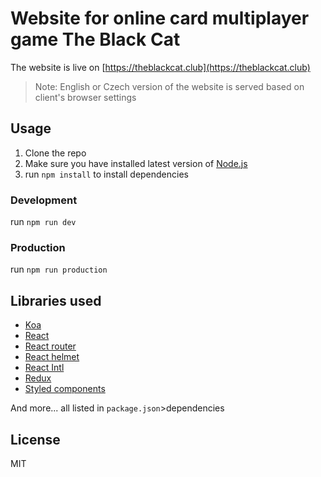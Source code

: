 # Website for online card multiplayer game The Black Cat

The website is live on [https://theblackcat.club](https://theblackcat.club)

> Note: English or Czech version of the website is served based on client's browser settings

## Usage

1. Clone the repo
1. Make sure you have installed latest version of [Node.js](https://nodejs.org/)
1. run `npm install` to install dependencies

### Development

run `npm run dev`

### Production

run `npm run production`

## Libraries used

* [Koa](https://github.com/koajs/koa)
* [React](https://github.com/facebook/react)
* [React router](https://github.com/ReactTraining/react-router)
* [React helmet](https://github.com/nfl/react-helmet)
* [React Intl](https://github.com/yahoo/react-intl)
* [Redux](https://github.com/reactjs/redux)
* [Styled components](https://github.com/styled-components/styled-components)

And more... all listed in `package.json`>dependencies

## License

MIT